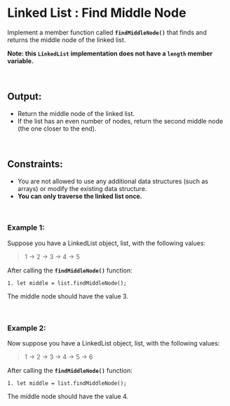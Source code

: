 # Linked List : Find Middle Node

Implement a member function called **`findMiddleNode()`** that finds and returns the middle node of the linked list.

**Note: this `LinkedList` implementation does not have a `length` member variable.**

<br>

## Output:

- Return the middle node of the linked list.
- If the list has an even number of nodes, return the second middle node (the one closer to the end).

<br>

## Constraints:

- You are not allowed to use any additional data structures (such as arrays) or modify the existing data structure.
- **You can only traverse the linked list once.**

<br>

### Example 1:

Suppose you have a LinkedList object, list, with the following values:

> 1 -> 2 -> 3 -> 4 -> 5

After calling the **`findMiddleNode()`** function:

`1. let middle = list.findMiddleNode();`

The middle node should have the value 3.

<br>

### Example 2:

Now suppose you have a LinkedList object, list, with the following values:

> 1 -> 2 -> 3 -> 4 -> 5 -> 6

After calling the **`findMiddleNode()`** function:

`1. let middle = list.findMiddleNode();`

The middle node should have the value 4.
